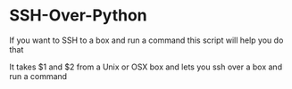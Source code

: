 # SSH-Over-Python
If you want to SSH to a box and run a command this script will help you do that

It takes $1 and $2 from a Unix or OSX box and lets you ssh over a box and run a command
